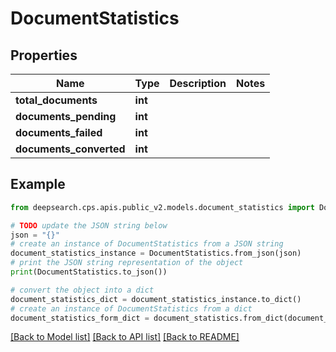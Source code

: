 # DocumentStatistics


## Properties

Name | Type | Description | Notes
------------ | ------------- | ------------- | -------------
**total_documents** | **int** |  | 
**documents_pending** | **int** |  | 
**documents_failed** | **int** |  | 
**documents_converted** | **int** |  | 

## Example

```python
from deepsearch.cps.apis.public_v2.models.document_statistics import DocumentStatistics

# TODO update the JSON string below
json = "{}"
# create an instance of DocumentStatistics from a JSON string
document_statistics_instance = DocumentStatistics.from_json(json)
# print the JSON string representation of the object
print(DocumentStatistics.to_json())

# convert the object into a dict
document_statistics_dict = document_statistics_instance.to_dict()
# create an instance of DocumentStatistics from a dict
document_statistics_form_dict = document_statistics.from_dict(document_statistics_dict)
```
[[Back to Model list]](../README.md#documentation-for-models) [[Back to API list]](../README.md#documentation-for-api-endpoints) [[Back to README]](../README.md)


